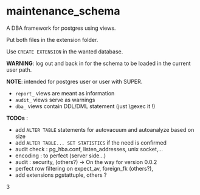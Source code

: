 # maintenance_schema

A DBA framework for postgres using views.

Put both files in the extension folder.

Use `CREATE EXTENSION` in the wanted database.

**WARNING**: log out and back in for the schema to be loaded in the current user path.

**NOTE**: intended for postgres user or user with SUPER.

* `report_` views are meant as information 
* `audit_` views serve as warnings 
* `dba_` views contain DDL/DML statement (just \gexec it !)

**TODOs** :
- add `ALTER TABLE` statements for autovacuum and autoanalyze based on size
- add `ALTER TABLE... SET STATISTICS` if the need is confirmed
- audit check : pg_hba.conf, listen_addresses, unix socket,...
- encoding : to perfect (server side...)
- audit : security, (others?) -> On the way for version 0.0.2
- perfect row filtering on expect_av, foreign_fk (others?),
- add extensions pgstattuple, others ?

3
